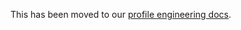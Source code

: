 This has been moved to our [profile engineering docs](https://github.com/department-of-veterans-affairs/va.gov-team/blob/master/products/identity-personalization/profile/engineering-docs/profile-error-codes.md).
